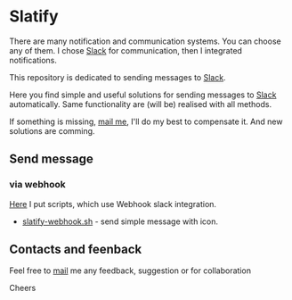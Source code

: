 # Slatify

There are many notification and communication systems. You can choose any of them. I chose [Slack][2] for communication, then I integrated notifications.

This repository is dedicated to sending messages to [Slack][2].

Here you find simple and useful solutions for sending messages to [Slack][2] automatically. Same functionality are (will be) realised with all methods.

If something is missing, [mail me][1], I'll do my best to compensate it. And new solutions are comming.

Send message 
---

### via webhook

[Here][3] I put scripts, which use Webhook slack integration.

- [slatify-webhook.sh][4] - send simple message with icon.


Contacts and feenback
---

Feel free to [mail][1] me any feedback, suggestion or for collaboration

Cheers



[1]:mailto:slatify@itech.md?subject=Slatify
[2]:https://slack.com
[3]:https://github.com/itechops/slatify/tree/master/webhook
[4]:https://github.com/itechops/slatify/blob/master/webhook/slatify-webhook.sh
